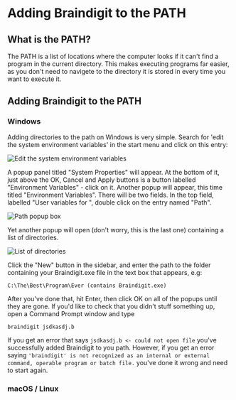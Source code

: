# Adding Braindigit to the PATH
## What is the PATH?
The PATH is a list of locations where the computer looks if it can't find a program in the current directory. This makes executing programs far
easier, as you don't need to navigete to the directory it is stored in every time you want to execute it.

## Adding Braindigit to the PATH
### Windows
Adding directories to the path on Windows is very simple. Search for 'edit the system environment variables' in the start menu and click on
this entry:

![Edit the system environment variables](https://github.com/Dandigit/braindigit/raw/master/md/img/add-to-path.PNG)

A popup panel titled "System Properties" will appear. At the bottom of it, just above the OK, Cancel and Apply buttons is a button labelled 
"Environment Variables" - click on it. Another popup will appear, this time titled "Environment Variables". There will be two fields. In the
top field, labelled "User variables for <username>", double click on the entry named "Path".
  
![Path popup box](https://github.com/Dandigit/braindigit/raw/master/md/img/path-field-entry.PNG)

Yet another popup will open (don't worry, this is the last one) containing a list of directories.

![List of directories](https://github.com/Dandigit/braindigit/raw/master/md/img/path-variable-popup.PNG)

Click the "New" button in the sidebar, and enter the path to the folder containing your Braindigit.exe file in the text box that appears, e.g:
```
C:\The\Best\Program\Ever (contains Braindigit.exe)
```
After you've done that, hit Enter, then click OK on all of the popups until they are gone. If you'd like to check that you didn't stuff
something up, open a Command Prompt window and type
```
braindigit jsdkasdj.b
```
If you get an error that says `jsdkasdj.b <- could not open file` you've successfully added Braindigit to you path. However, if you get an
error saying `'braindigit' is not recognized as an internal or external command, operable program or batch file.` you've done it wrong and
need to start again.

### macOS / Linux
